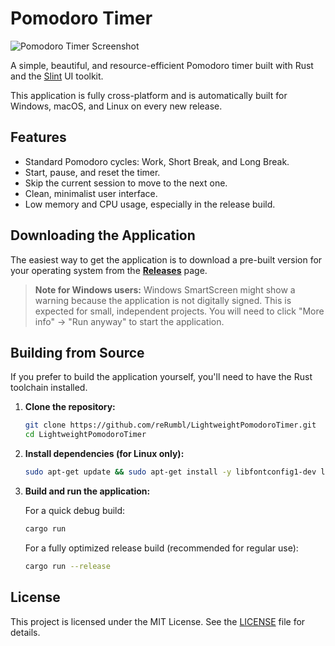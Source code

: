 # Pomodoro Timer

![Pomodoro Timer Screenshot]()

A simple, beautiful, and resource-efficient Pomodoro timer built with Rust and the [Slint](https://slint-ui.com/) UI toolkit.

This application is fully cross-platform and is automatically built for Windows, macOS, and Linux on every new release.

## Features

-   Standard Pomodoro cycles: Work, Short Break, and Long Break.
-   Start, pause, and reset the timer.
-   Skip the current session to move to the next one.
-   Clean, minimalist user interface.
-   Low memory and CPU usage, especially in the release build.

## Downloading the Application

The easiest way to get the application is to download a pre-built version for your operating system from the **[Releases](https://github.com/reRumbl/LightweightPomodoroTimer/releases)** page.

> **Note for Windows users:**
> Windows SmartScreen might show a warning because the application is not digitally signed. This is expected for small, independent projects. You will need to click "More info" -> "Run anyway" to start the application.

## Building from Source

If you prefer to build the application yourself, you'll need to have the Rust toolchain installed.

1.  **Clone the repository:**
    ```bash
    git clone https://github.com/reRumbl/LightweightPomodoroTimer.git
    cd LightweightPomodoroTimer
    ```

2.  **Install dependencies (for Linux only):**
    ```bash
    sudo apt-get update && sudo apt-get install -y libfontconfig1-dev libgtk-3-dev
    ```

3.  **Build and run the application:**

    For a quick debug build:
    ```bash
    cargo run
    ```

    For a fully optimized release build (recommended for regular use):
    ```bash
    cargo run --release
    ```

## License

This project is licensed under the MIT License. See the [LICENSE](LICENSE) file for details.